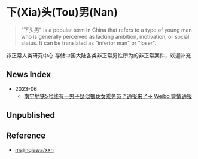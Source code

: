 # 下(Xia)头(Tou)男(Nan)
> "下头男" is a popular term in China that refers to a type of young man who is generally perceived as lacking ambition, motivation, or social status. It can be translated as "inferior man" or "loser".

非正常人类研究中心 存储中国大陆各类非正常男性所为的非正常案件，欢迎补充

## News Index
- 2023-06
  - [南宁地铁5号线有一男子疑似猥亵女乘务员？通报来了→](https://www.sohu.com/a/687244490_121088841) [Weibo 警情通报](https://weibo.com/5943705708/N5UZE3DNR)

## Unpublished 


## Reference
- [majinqiawa/xxn](https://github.com/majinqiawa/xxn)
